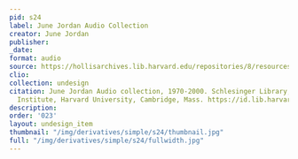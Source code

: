 ```yaml
---
pid: s24
label: June Jordan Audio Collection
creator: June Jordan
publisher:
_date:
format: audio
source: https://hollisarchives.lib.harvard.edu/repositories/8/resources/5978
clio:
collection: undesign
citation: June Jordan Audio collection, 1970-2000. Schlesinger Library, Radcliffe
  Institute, Harvard University, Cambridge, Mass. https://id.lib.harvard.edu/ead/sch01211/catalog.
description:
order: '023'
layout: undesign_item
thumbnail: "/img/derivatives/simple/s24/thumbnail.jpg"
full: "/img/derivatives/simple/s24/fullwidth.jpg"
---
```

